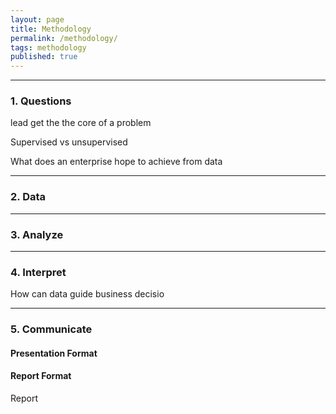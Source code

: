 ```yaml
---
layout: page
title: Methodology
permalink: /methodology/
tags: methodology
published: true
---
```

--- 

### 1. Questions
lead get the the core of a problem

Supervised vs unsupervised


What does an enterprise hope to achieve from data

---


### 2. Data


---


### 3. Analyze 


---


### 4. Interpret 
How can data guide business decisio


---



### 5. Communicate 

#### Presentation Format 

#### Report Format
Report




